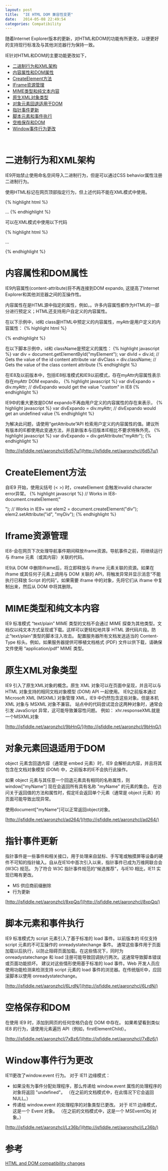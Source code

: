 ```yaml
---
layout: post
title:  "IE HTML DOM 兼容性变更"
date:   2014-05-08 22:49:54
categories: Compatibility
---
```


随着Internet Explorer版本的更新，对HTML和DOM的功能有所更改，以便更好的支持现行标准及与其他浏览器行为保持一致。

<!--more-->

IE针对HTML和DOM的主要功能更改如下，

+   [二进制行为和XML架构](#binary-behavior)
+   [内容属性和DOM属性](#content-attribute)
+   [CreateElement方法](#create-element)
+   [IFrame资源管理](#iframe-management)
+   [MIME类型和纯文本内容](#mime-plaintext)
+   [原生XML对象类型](#native-xml)
+   [对象元素回退适用于DOM](#fallback-object)
+   [指针事件更新](#pointer-event)
+   [脚本元素和事件执行](#script-event)
+   [空格保存和DOM](#space-reservation)
+   [Window事件行为更改](#window-event)

<br/>

# 二进制行为和XML架构 <a name="binary-behavior"></a>

IE9开始禁止使用命名空间导入二进制行为，但是可以通过CSS behavior属性注册二进制行为。

使用HTML标记在网页顶部指定行为，但上述代码不能在XML模式中使用。

{% highlight html %}
<html xmlns:myNamespace>
  <?import namespace="myNamespace" implementation = "my.htc">
  ...
  <myNamespace:calendar/>
{% endhighlight %}

可以在XML模式中使用以下代码

{% highlight html %}
<style>
.calendar {
  -ms-behavior: url(my.htc);
}
</style>
...
<div class="calendar"></div>
{% endhighlight %}

# 内容属性和DOM属性 <a name="content-attribute"></a>

IE9内容属性(content-attribute)将不再连接到DOM expando, 这提高了Internet Explorer和其他浏览器之间的互操作性。

内容属性在是HTML源中指定的属性，例如，<element attribute1="value" attribute2="value">。许多内容属性都作为HTML的一部分进行预定义；HTML还支持用户自定义的内容属性。

在以下示例中，id和 class是HTML中预定义的内容属性，myAttr是用户定义的内容属性：
{% highlight html %}
<div id="myElement" class="b" myAttr="custom"></div>
{% endhighlight %}

在以下脚本示例中，id和 className是预定义的属性： 
{% highlight javascript %}
var div = document.getElementById("myElement");
var divId = div.id; // Gets the value of the id content attribute
var divClass = div.className; // Gets the value of the class content attribute
{% endhighlight %}

在IE8及以前版本中，包括IE8标准模式和IE9以前模式，存在myAttr内容属性表示存在myAttr DOM expando，
{% highlight javascript %}
var divExpando = div.myAttr; // divExpando would get the value "custom" in IE8
{% endhighlight %}

IE9中的重大更改是DOM expando不再由用户定义的内容属性的存在来表示，
{% highlight javascript %}
var divExpando = div.myAttr; // divExpando would get an undefined value
{% endhighlight %}

为解决此问题，请使用“getAttribute”API 检索用户定义的内容属性的值。建议所有版本的IE都使用此变通方法，并且新版本与旧版本IE相比不要求特殊外壳。 
{% highlight javascript %}
var divExpando = div.getAttribute("myAttr");
{% endhighlight %}

[http://jsfiddle.net/aaronzhcl/6d57u/](http://jsfiddle.net/aaronzhcl/6d57u/)

# CreateElement方法 <a name="create-element"></a>

自IE9 开始，使用尖括号 (< >) 时，createElement 会触发invalid character error异常。
{% highlight javascript %}
 // Works in IE8-
 document.createElement("<div id='myDiv'>");
 // Works in IE9+
 var elem2 = document.createElement("div");
 elem2.setAttribute("id", "myDiv");
{% endhighlight %}

# Iframe资源管理 <a name="iframe-management"></a>

IE8-会在网页下次处理导航事件期间释放iframe资源。导航事件之前，将继续运行与 iframe 元素（或其内容）关联的代码。

IE9从 DOM 中删除iframe后，将立即释放与 iframe 元素关联的资源。如果在 iframe 或其任何子元素上调用与 DOM 关联的 API，将触发异常并显示消息“不能执行已释放 Script 的代码”。如果需要 iframe 中的对象，先将它们从 iframe 中复制出来，然后从 DOM 中将其删除。 

# MIME类型和纯文本内容 <a name="mime-plaintext"></a>

IE9 标准模式 “text/plain” MIME 类型的文档不会通过 MIME 探查为其他类型。文档仅以纯文本方式呈现或下载。这样可以更轻松地共享 HTML 源代码片段。防止”text/plain”类型的脚本注入攻击。 配置服务器所有文档发送适当的 Content-Type 标头。例如，如果服务器提供可移植文档格式 (PDF) 文件以供下载，请确保文件使用 “application/pdf” MIME 类型。

# 原生XML对象类型 <a name="native-xml"></a>

IE9 引入了原生XML对象的概念。原生 XML 对象可以在页面中呈现，并且可以与 HTML 对象支持的相同文档对象模型 (DOM) API 一起使用。 
IE9之前版本通过 Microsoft XML (MSXML) 对象管理 XML，IE9 中仍然包含这些对象。但是本机 XML 对象与 MSXML 对象不兼容。
站点中的代码尝试混合这两种对象时，通常会引发 JavaScript 异常，这可能导致兼容性问题。
例如： xhr.responseXML就是一个MSXML对象

[http://jsfiddle.net/aaronzhcl/9bHnG/](http://jsfiddle.net/aaronzhcl/9bHnG/)

# 对象元素回退适用于DOM <a name="fallback-object"></a>

object 元素含回退内容（通常是 embed 元素）时，IE9 会解析此内容，并且将其包含在文档对象模型 (DOM) 中，之前版本的IE不会执行此操作。

如果 object 元素与其任意一个回退元素具有相同的名称属性，则 window["myName"] 现在会返回所有具有名称 "myName" 的元素的集合。 
在访问关于返回值的方法和属性时，假定IE会返回单个元素（通常是 object 元素）的页面可能导致出现异常。

使用document["myName"]可以正常返回object对象。

[http://jsfiddle.net/aaronzhcl/ad264/](http://jsfiddle.net/aaronzhcl/ad264/)

# 指针事件更新 <a name="pointer-events"></a>

指针事件是一些事件和相关接口，用于处理来自鼠标、手写笔或触摸屏等设备的硬件不可知的指针输入。自从在IE10中首次引入以来，指针事件已成为万维网联合会 (W3C) 规范。
为了符合 W3C 指针事件规范的“候选推荐”，与IE10 相比，IE11 实现已略有更改。

+   MS 供应商前缀删除
+   行为更新

[http://jsfiddle.net/aaronzhcl/8xpQq/](http://jsfiddle.net/aaronzhcl/8xpQq/)

# 脚本元素和事件执行 <a name="script-event"></a>

IE9 标准模式为 script 元素引入了基于标准的 load 事件。以前版本的 IE仅支持 script 元素的不可互操作的 onreadystatechange 事件。
通常这些事件用于页面加载以后执行，以防止阻碍页面加载。在这些情况下，同时为 onreadystatechange 和 load 注册可能导致回调执行两次。这通常导致脚本错误或页面功能损坏。 
建议对这些情形使用基于标准的 load 事件。Web 开发人员应使用功能检测来检测支持 script 元素的 load 事件的浏览器。在传统版IE中，应回滚脚本以使用 onreadystatechange。 

[http://jsfiddle.net/aaronzhcl/6LrdN/](http://jsfiddle.net/aaronzhcl/6LrdN/)

# 空格保存和DOM <a name="space-reservation"></a>

在使用 IE9 时，添加到网页的任何空格仍会在 DOM 中存在。
如果希望看到类似 IE8 的行为，请使用元素遍历 API（例如，firstElementChild）。

[http://jsfiddle.net/aaronzhcl/7xBz6/](http://jsfiddle.net/aaronzhcl/7xBz6/)

# Window事件行为更改 <a name="window-event"></a>

IE11更改了window.event 行为。 对于 IE11 边缘模式：

+   如果没有为事件分配处理程序，那么传递给 window.event 属性的处理程序的对象将返回 "undefined"。 （在之前的文档模式中，在此情况下它会返回 NULL。） 
+   传递给 window.event 的处理程序的对象类型已更改。 对于 IE11 边缘模式，这是一个 Event 对象。 （在之前的文档模式中，这是一个 MSEventObj 对象。） 

[http://jsfiddle.net/aaronzhcl/Lz36b/](http://jsfiddle.net/aaronzhcl/Lz36b/)

# 参考
[HTML and DOM compatibility changes](http://msdn.microsoft.com/en-us/library/ie/dn467850%28v=vs.85%29.aspx)